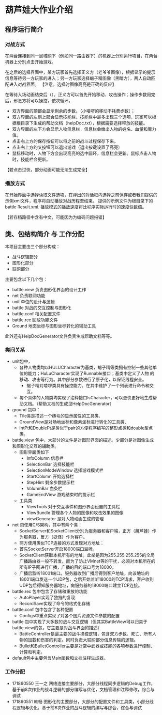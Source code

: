 # 葫芦娃大作业介绍

## 程序运行简介

### 对战方式

在两台连接到同一局域网下（例如同一路由器下）的机器上分别运行项目，在两台机器上分别点击开始游戏。

在之后的选择界面中，某方玩家首先选择正义方（老爷爷图像），根据显示的提示信息等待另一方玩家的进入；另一方玩家选择蝎子精图像（黑暗方），两人自动匹配进入对战界面。
【注意，选择时图像高亮是正确的反应】

在等待入场动画结束后（），正义方可以首先开始移动、攻击操作；操作步数用完后，邪恶方将可以操控，依次循环。

* 双方界面的顶部会显示剩余的步数，（小喽啰的移动不耗费步数）；
* 双方界面的左侧上部会显示技能栏，技能栏中最多出现三个选项，玩家可以根据根目录下生成的帮助文档（helpDoc.txt），根据需要选择释放的技能。
* 双方界面的左下方会显示人物信息栏，信息栏会给出人物的姓名、血量和魔力值。
* 点击右上方的保存按钮可以将之前的战斗过程保存下来。
* 点击右上方的叉按钮可以退出游戏（退出按键设置了高亮）
* 鼠标移动时，人物下方会出现高亮的选中圆环，信息栏会更新。鼠标点击人物时，技能栏会更新。

【若点击过快，部分动画可能无法生成完全】

### 播放方式

在开始界面中选择读取文件选项，在弹出的对话框内选择之前保存或者我们提供的示例xml文件，程序将自动播放对战历程至结束。
提供的示例文件为根目录下的battle Result.xml.
播放模式的播放速度将比程序实际运行时的速度快数倍。

【若存档路径中含有中文，可能因为为编码问题报错】

## 类、包结构简介 与 工作分配

本项目主要由三个部分构成：

* 战斗逻辑部分
* 图形化部分
* 联网部分

主要包含以下几个包：

* battle.view 负责图形化界面的设计工作
* net 负责联网功能
* unit 单位的设计与逻辑
* battle 对战的交互控制与图形化
* battle.conf 相关配置文件
* battle.rec 回放功能文件
* Ground 地面坐标与图形坐标转化的辅助工具

此外还有HelpDocGenerator文件负责生成帮助文档等等。

### 类间关系

* unit包中，
  * 各种人物类均以HULUCharacter为基类，蝎子精等类拥有控制一些其他单位的能力；HuLuCharacter实现了Runnable接口；基类中定义了人物 的移动、攻击等行为。其中部分参数进行了原子化，以保证线程安全。
    * 蝎子精对喽啰类具有操控能力，在其中维护了一个列表进行命令和交互。
  * 每个具体的人物类均实现了注释接口IsCharacter，可以更快更好地生成帮助文档。（帮助文档的生成见HelpDocGenerator）
* ground 包中：
  * Tile类是描述一个砖块的显示属性的工具类、
  * GroundView是对场地坐标和像素坐标进行转化的工具类、
  * IntPt和DoublePt是类似于pair的方便程序编写的整形点类和double型点类。
* battle.view 包中，大部分的文件是对图形界面的描述。少部分是对图像生成和图形化交互的辅助类。
  * 图形界面类如下
    * InfoColumn 信息栏
    * SelectionBar 选择技能栏
    * SelectionModeWindow 选择游戏模式栏
    * StartColumn 开始选择栏
    * StepHint 剩余步数提示栏
    * VolumnBar 血条栏
    * GameEndView 游戏结束时的提示栏
  * 工具类
    * ViewTools 对于交互事件和图形界面设置的工具栏
    * ViewBundle 管理各个人物的图像和攻击效果的图像
    * viewGenerator 是对人物动画生成的管理
* net 包使用C/S架构，其中有两个类：
  * SocketServer和SocketClient分别为服务器和客户端，正方（葫芦娃）作为服务器，反方（妖怪）作为客户。
  * 两方使用类似TCP连接的方式发现对方地址：
  * 首先SocketServer开启18000端口监听。
  * SocketClient获取本机所有的地址，此举是因为255.255.255.255的全局广播路由器一般不转发，而为了防止VMnet等的干扰，必须对本机所在的所有IP子网进行广播，广播的目的端口号为18000。
  * 广播后监听18001端口。服务器收到广播后得到客户地址，向该地址的18001端口发送一个UDP包，之后开始监听18000的TCP请求，客户收到UDP包后得知服务器地址，向服务器的18000端口建立TCP连接。
* battle.rec 包中包含了存储和重放的功能
  * AutoPlayer实现了独挡的复现
  * RecordSave实现了命令的格式化存储
* battle.conf 包中包含了各种配置
  * Configs中重点实现了对各个图片资源文件参数的配置
* battle 包中实现了大多数的战斗交互逻辑（但其实BattleView可以归类于battle.view的包，它主要是对战斗界面的描述）
  * BattleController是最主要的战斗操控逻辑，包含双方步数、死亡、所有人物的加载和伤害的判定。同时负责大联网部分信息传输的逻辑。
  * Bullet和BulletController主要是对空中武器或技能的各项参数进行控制、计算和判定。
* default包中主要包含Main函数和文档注释生成器。

### 工作分配

* 171860550 王一之 网络连接主要部分，大部分线程同步逻辑的Debug工作，基于前8次作业的战斗逻辑的部分编写与优化，文档管理和注释修改，综合与调试
* 171860551 韩畅 图形化的主要部分，大部分的配置文件和工具类，小部分线程逻辑与优化，基于前8次作业的战斗逻辑的编写与综合，综合与调试